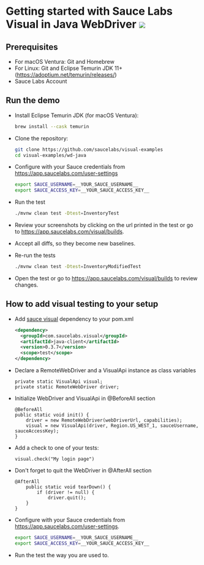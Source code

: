 # Getting started with Sauce Labs Visual in Java WebDriver [![](https://badgen.net/badge/Run%20this%20/README/5B3ADF?icon=https://runme.dev/img/logo.svg)](https://runme.dev/api/runme?repository=git%40github.com%3Asaucelabs%2Fvisual-examples.git)

## Prerequisites

- For macOS Ventura: Git and Homebrew
- For Linux: Git and Eclipse Temurin JDK 11+ (https://adoptium.net/temurin/releases/)
- Sauce Labs Account

## Run the demo

- Install Eclipse Temurin JDK (for macOS Ventura):
  ```sh { name=java }
  brew install --cask temurin
  ```

- Clone the repository:
  ```sh { name=clone }
  git clone https://github.com/saucelabs/visual-examples
  cd visual-examples/wd-java
  ```

- Configure with your Sauce credentials from https://app.saucelabs.com/user-settings
  ```sh { name=set-credentials }
  export SAUCE_USERNAME=__YOUR_SAUCE_USERNAME__
  export SAUCE_ACCESS_KEY=__YOUR_SAUCE_ACCESS_KEY__
  ```

- Run the test
  ```sh { name=mvn-run-test }
  ./mvnw clean test -Dtest=InventoryTest
  ```

- Review your screenshots by clicking on the url printed in the test or go to https://app.saucelabs.com/visual/builds.
- Accept all diffs, so they become new baselines.

- Re-run the tests
  ```sh { name=mvn-run-test-modified }
  ./mvnw clean test -Dtest=InventoryModifiedTest
  ```

- Open the test or go to https://app.saucelabs.com/visual/builds to review changes.

## How to add visual testing to your setup

- Add [sauce visual](https://central.sonatype.com/artifact/com.saucelabs.visual/java-client) dependency
  to your pom.xml
  ```xml
  <dependency>
    <groupId>com.saucelabs.visual</groupId>
    <artifactId>java-client</artifactId>
    <version>0.3.7</version>
    <scope>test</scope>
  </dependency>
  ```

- Declare a RemoteWebDriver and a VisualApi instance as class variables
  ```
  private static VisualApi visual;
  private static RemoteWebDriver driver;
  ```

- Initialize WebDriver and VisualApi in @BeforeAll section
  ```
  @BeforeAll
  public static void init() {
      driver = new RemoteWebDriver(webDriverUrl, capabilities);
      visual = new VisualApi(driver, Region.US_WEST_1, sauceUsername, sauceAccessKey);
  }
  ```

- Add a check to one of your tests:
  ```
  visual.check("My login page")
  ```

- Don't forget to quit the WebDriver in @AfterAll section
  ```
  @AfterAll
      public static void tearDown() {
          if (driver != null) {
              driver.quit();
      }
  }
  ```

- Configure with your Sauce credentials from https://app.saucelabs.com/user-settings.
  ```sh
  export SAUCE_USERNAME=__YOUR_SAUCE_USERNAME__
  export SAUCE_ACCESS_KEY=__YOUR_SAUCE_ACCESS_KEY__
  ```

- Run the test the way you are used to.
